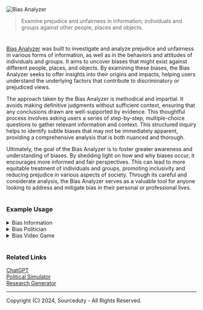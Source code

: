 ![Bias Analyzer](https://github.com/user-attachments/assets/7c51b66e-50ff-48f2-993c-6deac06fcee0)

>  Examine prejudice and unfairness in information, individuals and groups against other people, places and objects.

#

[Bias Analyzer](https://chatgpt.com/g/g-bkwJNzNDU-bias-analyzer) was built to investigate and analyze prejudice and unfairness in various forms of information, as well as in the behaviors and attitudes of individuals and groups. It aims to uncover biases that might exist against different people, places, and objects. By examining these biases, the Bias Analyzer seeks to offer insights into their origins and impacts, helping users understand the underlying factors that contribute to discriminatory or prejudiced views.

The approach taken by the Bias Analyzer is methodical and impartial. It avoids making definitive judgments without sufficient context, ensuring that any conclusions drawn are well-supported by evidence. This thoughtful process involves asking users a series of step-by-step, multiple-choice questions to gather relevant information and context. This structured inquiry helps to identify subtle biases that may not be immediately apparent, providing a comprehensive analysis that is both nuanced and thorough.

Ultimately, the goal of the Bias Analyzer is to foster greater awareness and understanding of biases. By shedding light on how and why biases occur, it encourages more informed and fair perspectives. This can lead to more equitable treatment of individuals and groups, promoting inclusivity and reducing prejudice in various aspects of society. Through its careful and considerate analysis, the Bias Analyzer serves as a valuable tool for anyone looking to address and mitigate bias in their personal or professional lives.

#
### Example Usage

<details><summary>Bias Information</summary>
<br>

"Recent studies show that people from rural areas are less intelligent than those from urban areas. The study, conducted by an urban university, highlights the superior educational opportunities available in cities, leading to better cognitive development."

#

**1. Source Evaluation:**
   - **Source**: The study is conducted by an urban university.
   - **Potential Bias**: There might be an institutional bias favoring urban settings due to the urban affiliation of the university.

**2. Language and Terminology:**
   - **Terms Used**: "less intelligent," "superior educational opportunities," "better cognitive development."
   - **Potential Bias**: The language used is comparative and judgmental, suggesting an inherent superiority of urban over rural areas.

**3. Context and Perspective:**
   - **Context**: The study is comparing intelligence levels based on geographical location.
   - **Perspective**: The perspective seems to be urban-centric, potentially dismissing the diverse forms of intelligence and educational quality in rural areas.

**4. Data Interpretation:**
   - **Presentation**: The results are presented in a way that generalizes the entire rural population as less intelligent.
   - **Potential Bias**: Such generalizations can lead to stereotyping and overlook individual differences and socio-economic factors affecting education.

**5. Study Design:**
   - **Design**: The details on how the study measured intelligence and cognitive development are not provided.
   - **Potential Bias**: Without methodological transparency, it's difficult to assess the validity of the findings. There could be biases in the sample selection, data collection, and analysis process.

**6. Recommendations:**
   - **Additional Information Needed**: Details on the study's methodology, sample size, and demographic diversity.
   - **Alternative Interpretations**: Consider socio-economic factors, access to resources, and cultural definitions of intelligence.
   - **Broader Context**: Compare findings with studies from rural universities and different geographical contexts to provide a balanced view.

**Conclusion:**
   - The example information exhibits potential biases through its urban-centric perspective, judgmental language, and lack of methodological transparency. To mitigate these biases, a more balanced and comprehensive approach considering diverse factors and perspectives is necessary.

<br>
</details>

<details><summary>Bias Politician</summary>
<br>

#### Bias Analysis: Example Politician

#### 1. Personal Background and Demographics
- **Name:** Robert J.
- **Age:** 45
- **Gender:** Male
- **Ethnicity:** Caucasian
- **Political Affiliation:** Party A
- **Region Represented:** Midwest, USA

#### 2. Public Statements and Policies
#### 2.1. Public Statements
- **Statement 1:** "We need stricter immigration policies to protect our jobs."
  - **Potential Bias:** Xenophobia, Economic protectionism
  - **Context:** Spoken at a rally in a region with high unemployment rates.

- **Statement 2:** "Climate change is a hoax created by foreign powers to hinder our industry."
  - **Potential Bias:** Climate change denial, Nationalism
  - **Context:** Made during a campaign event sponsored by local manufacturing companies.

#### 2.2. Policies Supported
- **Policy 1:** Proposed legislation to reduce welfare benefits.
  - **Potential Bias:** Socioeconomic bias, potentially impacting lower-income groups
  - **Context:** Justified as a means to reduce government spending.

- **Policy 2:** Advocacy for increased military spending.
  - **Potential Bias:** Militarism, National security prioritization
  - **Context:** Framed as necessary for national defense in light of international tensions.

#### 3. Voting Record
- **Vote 1:** Against the expansion of healthcare services.
  - **Potential Bias:** Economic conservatism, Potentially affecting low-income individuals
  - **Context:** Argued on the basis of reducing national debt.

- **Vote 2:** In favor of tax cuts for high-income individuals.
  - **Potential Bias:** Favoritism towards wealthy constituents
  - **Context:** Promoted as a means to stimulate economic growth.

#### 4. Affiliations and Endorsements
- **Affiliation 1:** Member of a lobbying group advocating for fossil fuel industries.
  - **Potential Bias:** Environmental bias, Industry favoritism
  - **Context:** Known for receiving significant campaign contributions from these industries.

- **Endorsement 1:** Endorsed by an organization known for conservative social values.
  - **Potential Bias:** Social conservatism
  - **Context:** Reflects alignment with traditional values and opposition to progressive social policies.

#### 5. Media Representation
- **Media Source 1:** Covered extensively by conservative news outlets.
  - **Potential Bias:** Positive portrayal in right-leaning media
  - **Context:** Frequently featured as a strong proponent of conservative policies.

- **Media Source 2:** Criticized by liberal news outlets.
  - **Potential Bias:** Negative portrayal in left-leaning media
  - **Context:** Often highlighted for controversial statements and policies.

#### 6. Constituency Feedback
- **Feedback 1:** High approval ratings in conservative areas.
  - **Potential Bias:** Reflects regional political leanings
  - **Context:** Popular among voters who prioritize traditional and conservative policies.

- **Feedback 2:** Low approval ratings in liberal areas.
  - **Potential Bias:** Reflects regional political leanings
  - **Context:** Unpopular among voters who prioritize progressive and liberal policies.

#### 7. Analysis Summary
Robert J. exhibits several biases in his public statements, policies, and affiliations. These biases predominantly align with conservative and nationalist viewpoints, potentially marginalizing immigrant, low-income, and liberal constituents. His voting record and media representation further reflect these tendencies, indicating a pattern of favoritism towards conservative values and economic protectionism.

#### 8. Further Investigation
To gain a comprehensive understanding, consider:
- Analyzing more public statements and policy positions.
- Investigating financial disclosures and campaign contributions.
- Reviewing feedback from a broader range of constituents and media sources.

<br>
</details>

<details><summary>Bias Video Game</summary>
<br>

### 1. Identify the Context of Analysis for GTA5

We'll examine the following areas:

- Storyline
- Characters
- In-game locations
- NPC behavior
- Player interactions

### 2. Examine Storyline

**a. Are certain groups stereotyped in the main plot?**

Yes, certain groups are often stereotyped in the main plot. For example, the game portrays gang members, drug dealers, and corrupt officials in a way that aligns with negative stereotypes.

**b. Are there instances of cultural appropriation or misrepresentation?**

There are instances where cultural elements are exaggerated or misrepresented, particularly in the depiction of various ethnic groups involved in criminal activities.

**c. Does the storyline promote or challenge harmful stereotypes?**

The storyline often promotes harmful stereotypes by reinforcing negative images of certain racial and socioeconomic groups, particularly through the portrayal of crime and corruption.

### 3. Analyze Characters

**a. Diversity of main characters (race, gender, socioeconomic background)**

The main characters are diverse in terms of race and socioeconomic background:
- Franklin Clinton: African American, coming from a lower socioeconomic background.
- Michael De Santa: White, former criminal turned wealthy.
- Trevor Philips: White, mentally unstable with a chaotic lifestyle.

**b. Stereotypical traits or roles assigned to characters**

The characters embody several stereotypes:
- Franklin is depicted as a typical street gangster.
- Michael represents the corrupt, former criminal who enjoys luxury.
- Trevor is an exaggerated portrayal of a violent, erratic individual.

**c. Representation of different groups in protagonist vs. antagonist roles**

Protagonists and antagonists include diverse ethnicities, but the representation often reinforces stereotypes, particularly associating minority characters with criminal behavior.

### 4. Inspect In-game Locations

**a. How are different neighborhoods or regions portrayed?**

Different neighborhoods are portrayed with distinct stereotypes:
- Wealthy areas have cleaner, more luxurious environments.
- Poorer areas, often associated with minority groups, are depicted as crime-ridden and dilapidated.

**b. Are certain areas associated with crime or poverty disproportionately?**

Yes, areas populated by minorities are disproportionately associated with crime and poverty, reinforcing negative stereotypes about these communities.

**c. Are there positive representations of diverse communities?**

Positive representations are limited and often overshadowed by negative depictions of crime and disorder.

### 5. Evaluate NPC Behavior

**a. Dialogue and interactions with the player**

NPC dialogue often includes racial and cultural stereotypes, contributing to a biased representation of different groups.

**b. Stereotypical or biased behavior patterns**

NPCs exhibit stereotypical behaviors, such as aggressive law enforcement officers disproportionately targeting minority characters.

**c. Depiction of law enforcement and other authority figures**

Law enforcement is frequently depicted as corrupt and brutal, particularly towards minority characters, which can perpetuate negative perceptions.

### 6. Assess Player Interactions

**a. Freedom to make choices affecting different groups**

Players have the freedom to make choices, but these choices often involve engaging in criminal activities that impact various groups, sometimes reinforcing negative stereotypes.

**b. Consequences of player actions towards various NPCs**

Consequences of player actions typically align with the game's crime-focused narrative, often not addressing the underlying social issues represented.

**c. Presence of biased or prejudiced options within gameplay**

There are biased options within gameplay, such as racially charged missions or actions that perpetuate stereotypes.

### 7. Provide Contextual Insights

**a. Historical context of the game’s setting**

The game is set in a fictional version of Los Angeles, reflecting real-world issues such as gang violence, police corruption, and socioeconomic disparities.

**b. Developers’ intent and statements about diversity and representation**

Developers have aimed to create a satirical representation of American culture, but the execution often reinforces harmful stereotypes rather than challenging them.

**c. Comparison with other games in the genre for context**

Compared to other games in the open-world genre, "GTA5" is more explicit in its satirical approach but shares similar issues with biased representation.

### 8. Recommendations

**a. Highlight areas for improvement**

- Increase positive representation of diverse groups.
- Avoid reinforcing stereotypes through character and plot development.

**b. Suggest ways to enhance diversity and reduce bias**

- Include more nuanced and multifaceted characters from diverse backgrounds.
- Address social issues more thoughtfully without resorting to stereotypes.

**c. Encourage further research and discussion about representation in gaming**

- Foster discussions within the gaming community about representation and bias.
- Conduct more comprehensive studies on the impact of stereotypes in video games.

This analysis provides a structured overview of potential biases and areas for improvement in "GTA5."

<br>
</details>

#
### Related Links

[ChatGPT](https://github.com/sourceduty/ChatGPT)
<br>
[Political Simulator](https://chat.openai.com/g/g-HJp62OrcF-public-simulator)
<br>
[Research Generator](https://chatgpt.com/g/g-uxHzF0xR5-research-generator)

***
Copyright (C) 2024, Sourceduty - All Rights Reserved.
